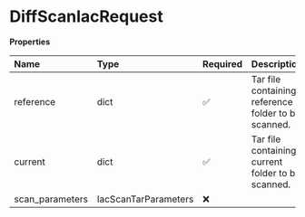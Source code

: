 # DiffScanIacRequest

**Properties**

| Name            | Type                 | Required | Description                                         |
| :-------------- | :------------------- | :------- | :-------------------------------------------------- |
| reference       | dict                 | ✅       | Tar file containing reference folder to be scanned. |
| current         | dict                 | ✅       | Tar file containing current folder to be scanned.   |
| scan_parameters | IacScanTarParameters | ❌       |                                                     |

<!-- This file was generated by liblab | https://liblab.com/ -->
